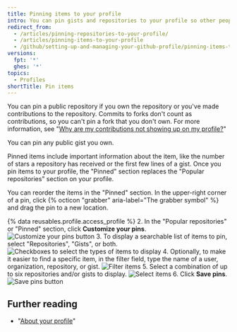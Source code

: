 ```yaml
---
title: Pinning items to your profile
intro: You can pin gists and repositories to your profile so other people can quickly see your best work.
redirect_from:
  - /articles/pinning-repositories-to-your-profile/
  - /articles/pinning-items-to-your-profile
  - /github/setting-up-and-managing-your-github-profile/pinning-items-to-your-profile
versions:
  fpt: '*'
  ghes: '*'
topics:
  - Profiles
shortTitle: Pin items
---
```

You can pin a public repository if you own the repository or you've made contributions to the repository. Commits to forks don't count as contributions, so you can't pin a fork that you don't own. For more information, see "[Why are my contributions not showing up on my profile?](/articles/why-are-my-contributions-not-showing-up-on-my-profile)"

You can pin any public gist you own.

Pinned items include important information about the item, like the number of stars a repository has received or the first few lines of a gist. Once you pin items to your profile, the "Pinned" section replaces the "Popular repositories" section on your profile.

You can reorder the items in the "Pinned" section. In the upper-right corner of a pin, click {% octicon "grabber" aria-label="The grabber symbol" %}  and drag the pin to a new location.

{% data reusables.profile.access_profile %}
2. In the "Popular repositories" or "Pinned" section, click **Customize your pins**.
	![Customize your pins button](/assets/images/help/profile/customize-pinned-repositories.png)
3. To display a searchable list of items to pin, select "Repositories", "Gists", or both.
	![Checkboxes to select the types of items to display](/assets/images/help/profile/pinned-repo-picker.png)
4. Optionally, to make it easier to find a specific item, in the filter field, type the name of a user, organization, repository, or gist.
	![Filter items](/assets/images/help/profile/pinned-repo-search.png)
5. Select a combination of up to six repositories and/or gists to display.
	![Select items](/assets/images/help/profile/select-items-to-pin.png)
6. Click **Save pins**.
	![Save pins button](/assets/images/help/profile/save-pinned-repositories.png)

## Further reading

- "[About your profile](/articles/about-your-profile)"

